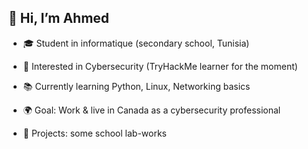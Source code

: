 ## 👋 Hi, I’m Ahmed

<!--
**womp07/womp07** is a ✨ _special_ ✨ repository because its `README.md` (this file) appears on your GitHub profile.

Here are some ideas to get you started:
-->

- 🎓 Student in informatique (secondary school, Tunisia)

- 🔐 Interested in Cybersecurity (TryHackMe learner for the moment)

- 📚 Currently learning Python, Linux, Networking basics

- 🌍 Goal: Work & live in Canada as a cybersecurity professional

- 🚀 Projects: some school  lab-works

